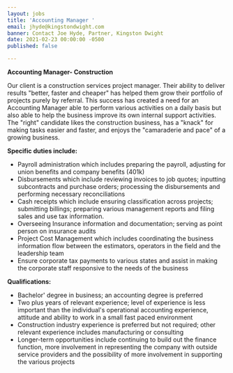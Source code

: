 ```yaml
---
layout: jobs
title: 'Accounting Manager '
email: jhyde@kingstondwight.com
banner: Contact Joe Hyde, Partner, Kingston Dwight
date: 2021-02-23 00:00:00 -0500
published: false

---
```

**Accounting Manager- Construction** 

Our client is a construction services project manager. Their ability to deliver results "better, faster and cheaper" has helped them grow their portfolio of projects purely by referral. This success has created a need for an Accounting Manager able to perform various activities on a daily basis but also able to help the business improve its own internal support activities. The "right" candidate likes the construction business, has a "knack" for making tasks easier and faster, and enjoys the "camaraderie and pace" of a growing business.

**Specific duties include:**

* Payroll administration which includes preparing the payroll, adjusting for union benefits and company benefits (401k)
* Disbursements which include reviewing invoices to job quotes; inputting subcontracts and purchase orders; processing the disbursements and performing necessary reconciliations
* Cash receipts which include ensuring classification across projects; submitting billings; preparing various management reports and filing sales and use tax information.
* Overseeing Insurance information and documentation; serving as point person on insurance audits
* Project Cost Management which includes coordinating the business information flow between the estimators, operators in the field and the leadership team
* Ensure corporate tax payments to various states and assist in making the corporate staff responsive to the needs of the business

**Qualifications:**

* Bachelor' degree in business; an accounting degree is preferred
* Two plus years of relevant experience; level of experience is less important than the individual's operational accounting experience, attitude and ability to work in a small fast paced environment
* Construction industry experience is preferred but not required; other relevant experience includes manufacturing or consulting
* Longer-term opportunities include continuing to build out the finance function, more involvement in representing the company with outside service providers and the possibility of more involvement in supporting the various projects